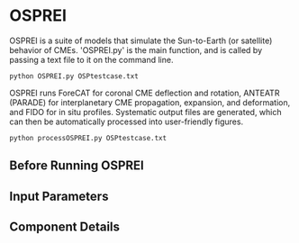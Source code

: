 # OSPREI
OSPREI is a suite of models that simulate the Sun-to-Earth (or satellite) behavior of CMEs. 'OSPREI.py' is the main function, and is called by passing a text file to it on the command line.
```
python OSPREI.py OSPtestcase.txt
```
OSPREI runs ForeCAT for coronal CME deflection and rotation, ANTEATR (PARADE) for interplanetary CME propagation, expansion, and deformation, and FIDO for in situ profiles. Systematic output files are generated, which can then be automatically processed into user-friendly figures.
```
python processOSPREI.py OSPtestcase.txt
```

## Before Running OSPREI

## Input Parameters

## Component Details
